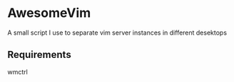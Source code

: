 AwesomeVim
=

A small script I use to separate vim server instances in different desektops

Requirements
-

wmctrl
